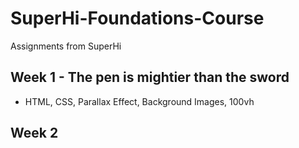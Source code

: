 # SuperHi-Foundations-Course
Assignments from SuperHi

## Week 1 - The pen is mightier than the sword
* HTML, CSS, Parallax Effect, Background Images, 100vh

## Week 2
